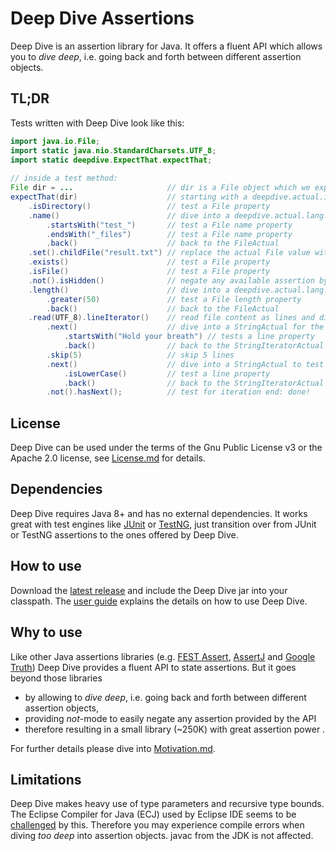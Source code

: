 # Deep Dive Assertions

Deep Dive is an assertion library for Java.
It offers a fluent API which allows you to *dive deep*, 
i.e. going back and forth between different assertion objects.

## TL;DR
Tests written with Deep Dive look like this:

```java		
import java.io.File;
import static java.nio.StandardCharsets.UTF_8;
import static deepdive.ExpectThat.expectThat;		
	
// inside a test method:		
File dir = ...                     // dir is a File object which we expect to be a directory  
expectThat(dir)                    // starting with a deepdive.actual.io.FileActual to test the directory
    .isDirectory()                 // test a File property
    .name()                        // dive into a deepdive.actual.lang.StringActual to test the File name
    	.startsWith("test_")       // test a File name property
    	.endsWith("_files")        // test a File name property
    	.back()                    // back to the FileActual
    .set().childFile("result.txt") // replace the actual File value with a child File
    .exists()                      // test a File property
    .isFile()                      // test a File property
    .not().isHidden()              // negate any available assertion by a preceding not() 
    .length()                      // dive into a deepdive.actual.lang.LongActual to the test the file length
        .greater(50)               // test a File length property
        .back()                    // back to the FileActual
    .read(UTF_8).lineIterator()    // read file content as lines and dive into a deepdive.actual.util.StringIteratorActual 
        .next()                    // dive into a StringActual for the first line 
            .startsWith("Hold your breath") // tests a line property
            .back()                // back to the StringIteratorActual
        .skip(5)                   // skip 5 lines
        .next()                    // dive into a StringActual to test the next line
            .isLowerCase()         // test a line property
            .back()                // back to the StringIteratorActual
    	.not().hasNext();          // test for iteration end: done!
```
		
## License
Deep Dive can be used under the terms of the Gnu Public License v3 or 
the Apache 2.0 license, see [License.md](License.md) for details.

## Dependencies
Deep Dive requires Java 8+ and has no external dependencies.
It works great with test engines like [JUnit](https://junit.org/junit5/) or [TestNG](https://testng.org/doc/), 
just transition over from JUnit or TestNG assertions to the ones offered by Deep Dive.  

## How to use
Download the [latest release](https://github.com/jdlib/deepdive/releases/latest) and include the Deep Dive 
jar into your classpath. The [user guide](UserGuide.md) explains the details on how to use Deep Dive.

## Why to use
Like other Java assertions libraries (e.g. [FEST Assert](https://github.com/alexruiz/fest-assert-2.x), 
[AssertJ](https://assertj.github.io/doc/) and [Google Truth](https://truth.dev)) Deep Dive 
provides a fluent API to state assertions.
But it goes beyond those libraries 
- by allowing to *dive deep*, i.e. going back and forth between different assertion objects, 
- providing *not*-mode to easily negate any assertion provided by the API
- therefore resulting in a small library (~250K) with great assertion power .

For further details please dive into [Motivation.md](Motivation.md).  
 
## Limitations
Deep Dive makes heavy use of type parameters and recursive type bounds.
The Eclipse Compiler for Java (ECJ) used by Eclipse IDE seems to be 
[challenged](https://bugs.eclipse.org/bugs/show_bug.cgi?id=574309) by this.
Therefore you may experience compile errors when diving *too deep* into assertion objects.
javac from the JDK is not affected.
